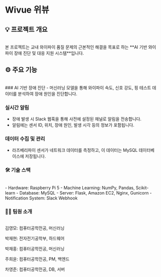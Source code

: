 # Wivue 위뷰

## 💡 프로젝트 개요
<br>
본 프로젝트는 교내 와이파이 품질 문제의 근본적인 해결을 목표로 하는 **AI 기반 와이파이 장애 진단 및 대응 지원 시스템**입니다. 


## ⚙️ 주요 기능
<br>
### AI 기반 장애 진단
- 머신러닝 모델을 통해 와이파이 속도, 신호 강도, 핑 테스트 데이터를 분석하여 장애 원인을 진단합니다.

### 실시간 알림
- 장애 발생 시 Slack 웹훅을 통해 사전에 설정된 채널로 알림을 전송합니다.
- 알림에는 센서 ID, 위치, 장애 원인, 발생 시각 등의 정보가 포함됩니다.

### 데이터 수집 및 관리
- 라즈베리파이 센서가 네트워크 데이터를 측정하고, 이 데이터는 MySQL 데이터베이스에 저장됩니다.


### 🛠️ 기술 스택
<br>
- Hardware: Raspberry Pi 5 
- Machine Learning: NumPy, Pandas, Scikit-learn 
- Database: MySQL 
- Server: Flask, Amazon EC2, Nginx, Gunicorn 
- Notification System: Slack Webhook 


### 🧑‍💻 팀원 소개
<br>
김영모: 컴퓨터공학전공, 머신러닝

박재현: 전자전기공학부, 하드웨어

박재홍: 컴퓨터공학전공, 머신러닝

주희윤: 컴퓨터공학전공, PM, 백엔드

차영준: 컴퓨터공학전공, DB, 서버
